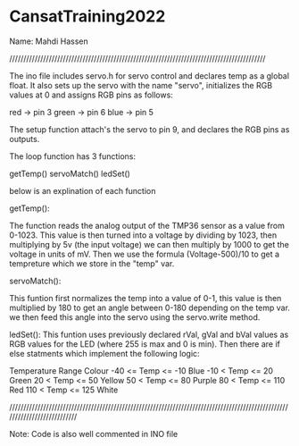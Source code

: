 # CansatTraining2022

Name: Mahdi Hassen

///////////////////////////////////////////////////////////////////////////////////////////

The ino file includes servo.h for servo control and declares temp as a global float. It also sets up the servo with the name "servo", initializes the RGB values at 0 and assigns RGB pins as follows:

red -> pin 3
green -> pin 6
blue -> pin 5

The setup function attach's the servo to pin 9, and declares the RGB pins as outputs.


The loop function has 3 functions:

getTemp()
servoMatch()
ledSet()

below is an explination of each function

getTemp():

  The function reads the analog output of the TMP36 sensor as a value from 0-1023.
  This value is then turned into a voltage by dividing by 1023, then multiplying by 5v (the input voltage) we can then multiply by 1000 to get the voltage in units of mV.
  Then we use the formula (Voltage-500)/10 to get a tempreture which we store in the "temp" var.
  
servoMatch():

  This funtion first normalizes the temp into a value of 0-1, this value is then multiplied by 180 to get an angle between 0-180 depending on the temp var.
we then feed this angle into the servo using the servo.write method.

ledSet():
  This funtion uses previously declared rVal, gVal and bVal values as RGB values for the LED (where 255 is max and 0 is min). Then there are if else statments which implement the following logic:
  
  Temperature Range 	Colour
  -40 <= Temp <= -10 	Blue
  -10 < Temp <= 20 	  Green
  20 < Temp <= 50 	  Yellow
  50 < Temp <= 80 	  Purple
  80 < Temp <= 110 	  Red
  110 < Temp <= 125 	White
  
///////////////////////////////////////////////////////////////////////////////////////////////////////////////////////////

Note: Code is also well commented in INO file
